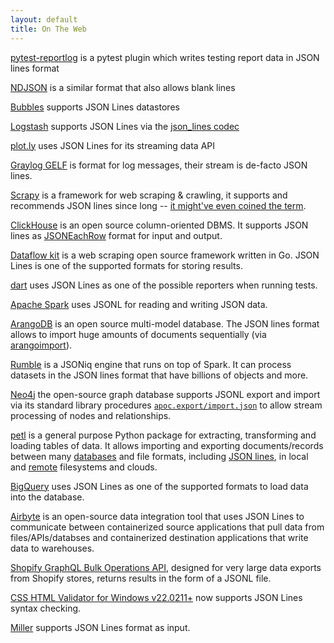 ```yaml
---
layout: default
title: On The Web
---
```


<p><a href="https://github.com/pytest-dev/pytest-reportlog">pytest-reportlog</a> is a pytest plugin which writes testing report data in JSON lines format</p>

<p><a href="https://github.com/ndjson/ndjson-spec">NDJSON</a> is a similar format that also allows blank lines</p>

<p><a href="https://okfnlabs.org/blog/2014/09/01/bubbles-python-etl.html">Bubbles</a> supports JSON Lines datastores</p>

<p><a href="https://logstash.net">Logstash</a> supports JSON Lines via the <a href="https://logstash.net/docs/latest/codecs/json_lines">json_lines codec</a></p>

<p><a href="https://plot.ly/streaming/">plot.ly</a> uses JSON Lines for its streaming data API</p>

<p><a href="https://www.graylog.org/resources/gelf/">Graylog GELF</a> is format for log messages, their stream is de-facto JSON lines.</p>

<p><a href="https://www.scrapy.org">Scrapy</a> is a framework for web scraping &amp; crawling, it supports and recommends JSON lines since long -- <a href="https://twitter.com/pablohoffman/status/547385799093022723">it might've even coined the term</a>.</p>

<p><a href="https://clickhouse.yandex/">ClickHouse</a> is an open source column-oriented DBMS. It supports JSON lines as <a href="https://clickhouse.yandex/reference_en.html#JSONEachRow">JSONEachRow</a> format for input and output.</p>

<p><a href="https://dataflowkit.com">Dataflow kit</a> is a web scraping open source framework written in Go. JSON Lines is one of the supported formats for storing results.</p>

<p><a href="https://github.com/dart-lang/test/blob/master/pkgs/test/doc/json_reporter.md">dart</a> uses JSON Lines as one of the possible reporters when running tests.</p>

<p><a href="https://spark.apache.org">Apache Spark</a> uses JSONL for reading and writing JSON data.</p>

<p><a href="https://arangodb.com">ArangoDB</a> is an open source multi-model database. The JSON lines format allows to import huge amounts of documents sequentially (via <a href="https://www.arangodb.com/docs/stable/programs-arangoimport-examples-json.html">arangoimport</a>).</p>

<p><a href="https://www.rumbledb.org/">Rumble</a> is a JSONiq engine that runs on top of Spark. It can process datasets in the JSON lines format that have billions of objects and more.</p>

<p><a href="https://neo4j.com/developer">Neo4j</a> the open-source graph database supports JSONL export and import via its standard library procedures <a href="https://neo4j.com/labs/apoc/4.1/export/json/#export-database-json"><code>apoc.export/import.json</code></a> to allow stream processing of nodes and relationships.</p>

<p><a href="https://github.com/petl-developers/petl">petl</a> is a general purpose Python package for extracting, transforming and loading tables of data. It allows importing and exporting documents/records between many <a href="https://petl.readthedocs.io/en/stable/io.html#databases">databases</a> and file formats, including <a href="https://petl.readthedocs.io/en/stable/io.html#json-files">JSON lines</a>, in local and <a href="https://petl.readthedocs.io/en/stable/io.html#remote-i-o-helper-classes">remote</a> filesystems and clouds.</p>

<p><a href="https://cloud.google.com/bigquery">BigQuery</a> uses JSON Lines as one of the supported formats to load data into the database.</p>

<p><a href="https://airbyte.io">Airbyte</a> is an open-source data integration tool that uses JSON Lines to communicate between containerized source applications that pull data from files/APIs/databses and containerized destination applications that write data to warehouses.</p>

<p><a href="https://shopify.dev/api/usage/bulk-operations/queries">Shopify GraphQL Bulk Operations API</a>, designed for very large data exports from Shopify stores, returns results in the form of a JSONL file.</p>

<p><a href="https://www.htmlvalidator.com/">CSS HTML Validator for Windows v22.0211+</a> now supports JSON Lines syntax checking.</p>

<p><a href="https://miller.readthedocs.io/en/latest/file-formats/#json-lines">Miller</a> supports JSON Lines format as input.</p>
